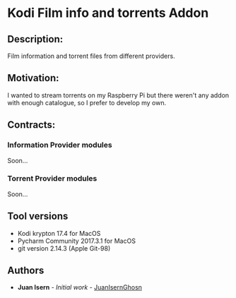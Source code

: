 # Kodi Film info and torrents Addon

## Description:

Film information and torrent files from different providers.

## Motivation:

I wanted to stream torrents on my Raspberry Pi but there weren't any addon with enough catalogue, so I prefer to develop my own.

## Contracts:

### Information Provider modules

Soon...

### Torrent Provider modules

Soon...

## Tool versions

* Kodi krypton 17.4 for MacOS
* Pycharm Community 2017.3.1 for MacOS
* git version 2.14.3 (Apple Git-98)


## Authors
* **Juan Isern** - *Initial work* - [JuanIsernGhosn](https://github.com/JuanIsernGhosn/)
